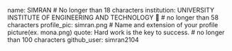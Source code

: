 name: SIMRAN # No longer than 18 characters
institution: UNIVERSITY INSTITUTE OF ENGINEERING AND TECHNOLOGY 🚩 # no longer than 58 characters
profile_pic: simran.png # Name and extension of your profile picture(ex. mona.png)
quote: Hard work is the key to success. # no longer than 100 characters
github_user: simran2104

